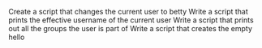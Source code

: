 Create a script that changes the current user to betty
Write a script that prints the effective username of the current user
Write a script that prints out all the groups the user is part of
Write a script that creates the empty hello

